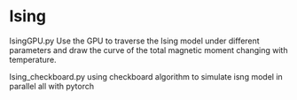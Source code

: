 
# Ising
IsingGPU.py
Use the GPU to traverse the Ising model under different parameters and draw the curve of the total magnetic moment changing with temperature.

Ising_checkboard.py
using checkboard algorithm to simulate isng model in parallel all with pytorch
